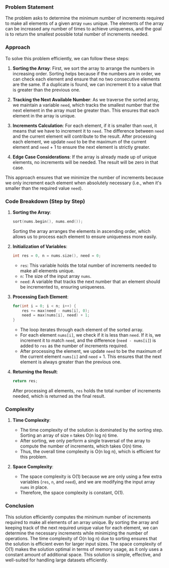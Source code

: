### Problem Statement

The problem asks to determine the minimum number of increments required to make all elements of a given array `nums` unique. The elements of the array can be increased any number of times to achieve uniqueness, and the goal is to return the smallest possible total number of increments needed. 

### Approach

To solve this problem efficiently, we can follow these steps:

1. **Sorting the Array**: First, we sort the array to arrange the numbers in increasing order. Sorting helps because if the numbers are in order, we can check each element and ensure that no two consecutive elements are the same. If a duplicate is found, we can increment it to a value that is greater than the previous one.

2. **Tracking the Next Available Number**: As we traverse the sorted array, we maintain a variable `need`, which tracks the smallest number that the next element in the array must be greater than. This ensures that each element in the array is unique.

3. **Increments Calculation**: For each element, if it is smaller than `need`, it means that we have to increment it to `need`. The difference between `need` and the current element will contribute to the result. After processing each element, we update `need` to be the maximum of the current element and `need` + 1 to ensure the next element is strictly greater.

4. **Edge Case Considerations**: If the array is already made up of unique elements, no increments will be needed. The result will be zero in that case.

This approach ensures that we minimize the number of increments because we only increment each element when absolutely necessary (i.e., when it's smaller than the required value `need`).

### Code Breakdown (Step by Step)

1. **Sorting the Array**:
   ```cpp
   sort(nums.begin(), nums.end());
   ```
   Sorting the array arranges the elements in ascending order, which allows us to process each element to ensure uniqueness more easily.

2. **Initialization of Variables**:
   ```cpp
   int res = 0, n = nums.size(), need = 0;
   ```
   - `res`: This variable holds the total number of increments needed to make all elements unique.
   - `n`: The size of the input array `nums`.
   - `need`: A variable that tracks the next number that an element should be incremented to, ensuring uniqueness.

3. **Processing Each Element**:
   ```cpp
   for(int i = 0; i < n; i++) {
       res += max(need - nums[i], 0);
       need = max(nums[i], need) + 1;
   }
   ```
   - The loop iterates through each element of the sorted array.
   - For each element `nums[i]`, we check if it is less than `need`. If it is, we increment it to match `need`, and the difference (`need - nums[i]`) is added to `res` as the number of increments required.
   - After processing the element, we update `need` to be the maximum of the current element `nums[i]` and `need` + 1. This ensures that the next element is always greater than the previous one.

4. **Returning the Result**:
   ```cpp
   return res;
   ```
   After processing all elements, `res` holds the total number of increments needed, which is returned as the final result.

### Complexity

1. **Time Complexity**:
   - The time complexity of the solution is dominated by the sorting step. Sorting an array of size `n` takes O(n log n) time.
   - After sorting, we only perform a single traversal of the array to compute the number of increments, which takes O(n) time.
   - Thus, the overall time complexity is O(n log n), which is efficient for this problem.

2. **Space Complexity**:
   - The space complexity is O(1) because we are only using a few extra variables (`res`, `n`, and `need`), and we are modifying the input array `nums` in place.
   - Therefore, the space complexity is constant, O(1).

### Conclusion

This solution efficiently computes the minimum number of increments required to make all elements of an array unique. By sorting the array and keeping track of the next required unique value for each element, we can determine the necessary increments while minimizing the number of operations. The time complexity of O(n log n) due to sorting ensures that the solution is efficient even for larger input sizes. The space complexity of O(1) makes the solution optimal in terms of memory usage, as it only uses a constant amount of additional space. This solution is simple, effective, and well-suited for handling large datasets efficiently.